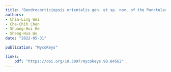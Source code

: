 ```yaml
---
title: "Dendrocorticiopsis orientalis gen. et sp. nov. of the Punctulariaceae (Corticiales, Basidiomycota) revealed by molecular data"
authors:
- Chia-Ling Wei
- Che-Chih Chen
- Shuang-Hui He
- Sheng-Hua Wu
date: "2022-05-31"

publication: "MycoKeys"

links:
    pdf: "https://doi.org/10.3897/mycokeys.90.84562"
---
```

